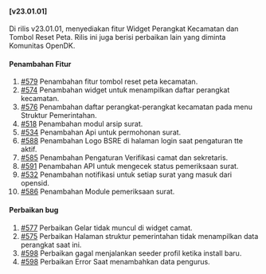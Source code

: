 #### [v23.01.01]

Di rilis v23.01.01, menyediakan fitur Widget Perangkat Kecamatan dan Tombol Reset Peta. Rilis ini juga berisi perbaikan lain yang diminta Komunitas OpenDK.

#### Penambahan Fitur
1. [#579](https://github.com/OpenSID/OpenDK/issues/579) Penambahan fitur tombol reset peta kecamatan.
2. [#574](https://github.com/OpenSID/OpenDK/issues/574) Penambahan widget untuk menampilkan daftar perangkat kecamatan.
3. [#576](https://github.com/OpenSID/OpenDK/issues/576) Penambahan daftar perangkat-perangkat kecamatan pada menu Struktur Pemerintahan.
4. [#518](https://github.com/OpenSID/OpenDK/issues/518) Penambahan modul arsip surat.
5. [#534](https://github.com/OpenSID/OpenDK/issues/534) Penambahan Api untuk permohonan surat.
6. [#588](https://github.com/OpenSID/OpenDK/issues/588) Penambahan Logo BSRE di halaman login saat pengaturan tte aktif.
7. [#585](https://github.com/OpenSID/OpenDK/issues/585) Penambahan Pengaturan Verifikasi camat dan sekretaris.
8. [#591](https://github.com/OpenSID/OpenDK/issues/591) Penambahan API untuk mengecek status pemeriksaan surat.
9. [#532](https://github.com/OpenSID/OpenDK/issues/532) Penambahan notifikasi untuk setiap surat yang masuk dari opensid.
10. [#586](https://github.com/OpenSID/OpenDK/issues/586) Penambahan Module pemeriksaan surat.


#### Perbaikan bug
1. [#577](https://github.com/OpenSID/OpenDK/issues/577) Perbaikan Gelar tidak muncul di widget camat.
2. [#575](https://github.com/OpenSID/OpenDK/issues/575) Perbaikan Halaman struktur pemerintahan tidak menampilkan data perangkat saat ini.
3. [#598](https://github.com/OpenSID/OpenDK/issues/598) Perbaikan gagal menjalankan seeder profil ketika install baru.
4. [#598](https://github.com/OpenSID/OpenDK/issues/601) Perbaikan Error Saat menambahkan data pengurus.
